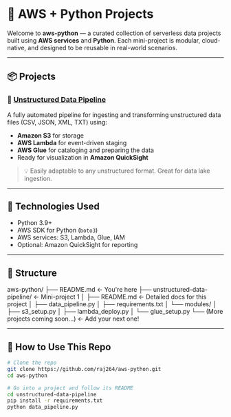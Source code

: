 # 🧠 AWS + Python Projects

Welcome to **aws-python** — a curated collection of serverless data projects built using **AWS services** and **Python**. Each mini-project is modular, cloud-native, and designed to be reusable in real-world scenarios.

---

## 📦 Projects

### 🔹 [Unstructured Data Pipeline](./unstructured-data-pipeline/README.md)
A fully automated pipeline for ingesting and transforming unstructured data files (CSV, JSON, XML, TXT) using:
- **Amazon S3** for storage
- **AWS Lambda** for event-driven staging
- **AWS Glue** for cataloging and preparing the data
- Ready for visualization in **Amazon QuickSight**

> 💡 Easily adaptable to any unstructured format. Great for data lake ingestion.

---

## 🔧 Technologies Used

- Python 3.9+
- AWS SDK for Python (`boto3`)
- AWS services: S3, Lambda, Glue, IAM
- Optional: Amazon QuickSight for reporting

---

## 📁 Structure

aws-python/ ├── README.md ← You're here ├── unstructured-data-pipeline/ ← Mini-project 1 │ ├── README.md ← Detailed docs for this project │ ├── data_pipeline.py │ ├── requirements.txt │ └── modules/ │ ├── s3_setup.py │ ├── lambda_deploy.py │ └── glue_setup.py └── (More projects coming soon...) ← Add your next one!

---

## 🚀 How to Use This Repo

```bash
# Clone the repo
git clone https://github.com/raj264/aws-python.git
cd aws-python

# Go into a project and follow its README
cd unstructured-data-pipeline
pip install -r requirements.txt
python data_pipeline.py
